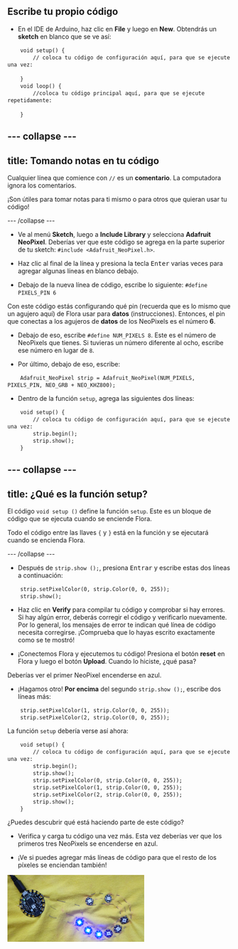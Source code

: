 ## Escribe tu propio código

+ En el IDE de Arduino, haz clic en **File** y luego en **New**. Obtendrás un **sketch** en blanco que se ve así:
```
    void setup() {
        // coloca tu código de configuración aquí, para que se ejecute una vez:

    }
    void loop() {
        //coloca tu código principal aquí, para que se ejecute repetidamente:

    }
```

--- collapse ---
---
title: Tomando notas en tu código
---

Cualquier línea que comience con `//` es un **comentario**. La computadora ignora los comentarios.

¡Son útiles para tomar notas para ti mismo o para otros que quieran usar tu código!

--- /collapse ---

+ Ve al menú **Sketch**, luego a **Include Library** y selecciona **Adafruit NeoPixel**. Deberías ver que este código se agrega en la parte superior de tu sketch: `#include <Adafruit_NeoPixel.h>`.

+ Haz clic al final de la línea y presiona la tecla <kbd>Enter</kbd> varias veces para agregar algunas líneas en blanco debajo.

+ Debajo de la nueva línea de código, escribe lo siguiente: `#define PIXELS_PIN 6`

Con este código estás configurando qué pin (recuerda que es lo mismo que un agujero aquí) de Flora usar para **datos** \(instrucciones\). Entonces, el pin que conectas a los agujeros de **datos** de los NeoPixels es el número **6**.

+ Debajo de eso, escribe `#define NUM_PIXELS 8`. Este es el número de NeoPixels que tienes. Si tuvieras un número diferente al ocho, escribe ese número en lugar de `8`.

+ Por último, debajo de eso, escribe:

``` 
    Adafruit_NeoPixel strip = Adafruit_NeoPixel(NUM_PIXELS, PIXELS_PIN, NEO_GRB + NEO_KHZ800);
```

+ Dentro de la función `setup`, agrega las siguientes dos líneas:

``` 
    void setup() {
        // coloca tu código de configuración aquí, para que se ejecute una vez:
        strip.begin();
        strip.show();
    }
```

--- collapse ---
---
title: ¿Qué es la función setup?
---

El código `void setup ()` define la función `setup`. Este es un bloque de código que se ejecuta cuando se enciende Flora.

Todo el código entre las llaves `{` y `}` está en la función y se ejecutará cuando se encienda Flora.

--- /collapse ---

+ Después de `strip.show ();`, presiona <kbd>Entrar</kbd> y escribe estas dos líneas a continuación:

``` 
    strip.setPixelColor(0, strip.Color(0, 0, 255));
    strip.show();
```

+ Haz clic en **Verify** para compilar tu código y comprobar si hay errores. Si hay algún error, deberás corregir el código y verificarlo nuevamente. Por lo general, los mensajes de error te indican qué línea de código necesita corregirse. ¡Comprueba que lo hayas escrito exactamente como se te mostró!

+ ¡Conectemos Flora y ejecutemos tu código! Presiona el botón **reset** en Flora y luego el botón **Upload**. Cuando lo hiciste, ¿qué pasa?

Deberías ver el primer NeoPixel encenderse en azul.

+ ¡Hagamos otro! **Por encima** del segundo `strip.show ();`, escribe dos líneas más:

```
    strip.setPixelColor(1, strip.Color(0, 0, 255));
    strip.setPixelColor(2, strip.Color(0, 0, 255));
```

La función `setup` debería verse así ahora:

``` 
    void setup() {
        // coloca tu código de configuración aquí, para que se ejecute una vez:
        strip.begin();
        strip.show();
        strip.setPixelColor(0, strip.Color(0, 0, 255));
        strip.setPixelColor(1, strip.Color(0, 0, 255));
        strip.setPixelColor(2, strip.Color(0, 0, 255));
        strip.show();
    }
```

¿Puedes descubrir qué está haciendo parte de este código?

+ Verifica y carga tu código una vez más. Esta vez deberías ver que los primeros tres NeoPixels se encenderse en azul.

+ ¡Ve si puedes agregar más líneas de código para que el resto de los píxeles se enciendan también!

![](images/threeBlue.png)


